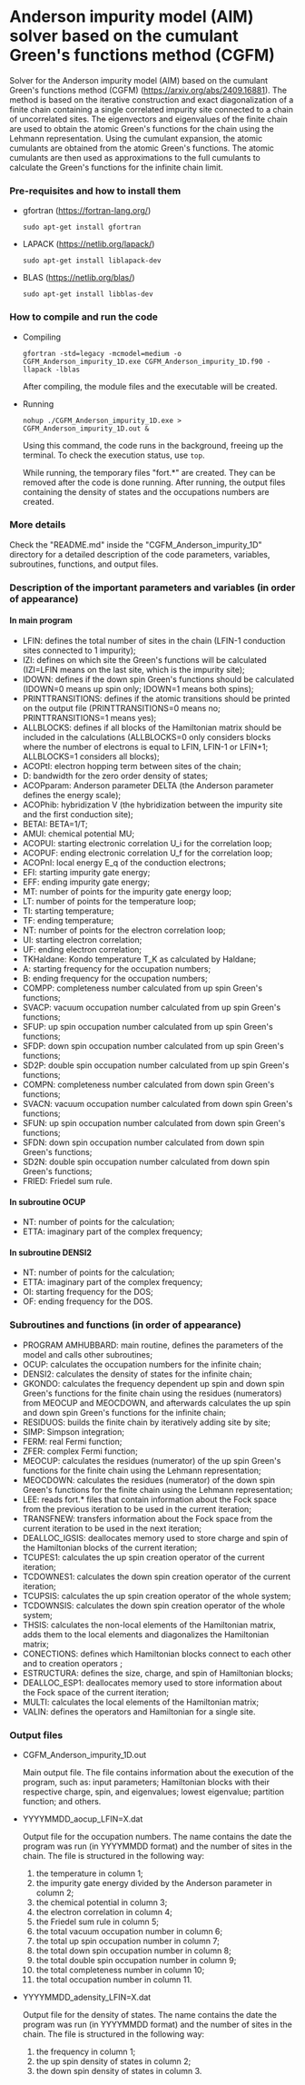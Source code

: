 
# Anderson impurity model (AIM) solver based on the cumulant Green's functions method (CGFM)

Solver for the Anderson impurity model (AIM) based on the cumulant Green's functions method (CGFM) (https://arxiv.org/abs/2409.16881).
The method is based on the iterative construction and exact diagonalization of a finite chain containing a single correlated impurity site connected to a chain of uncorrelated sites. The eigenvectors and eigenvalues of the finite chain are used to obtain the 
atomic Green's functions for the chain using the Lehmann representation. Using the cumulant expansion, the atomic cumulants are obtained from the atomic Green's functions. The atomic cumulants are then used as approximations to the full cumulants to calculate the Green's functions for 
the infinite chain limit.

### Pre-requisites and how to install them

- gfortran (https://fortran-lang.org/)

  `sudo apt-get install gfortran`
- LAPACK   (https://netlib.org/lapack/)

  `sudo apt-get install liblapack-dev`
- BLAS     (https://netlib.org/blas/)

  `sudo apt-get install libblas-dev `

### How to compile and run the code

- Compiling

  `gfortran -std=legacy -mcmodel=medium -o CGFM_Anderson_impurity_1D.exe CGFM_Anderson_impurity_1D.f90 -llapack -lblas`

  After compiling, the module files and the executable will be created.
  
- Running

  `nohup ./CGFM_Anderson_impurity_1D.exe > CGFM_Anderson_impurity_1D.out &`

  Using this command, the code runs in the background, freeing up the terminal. To check the execution status, use `top`.

  While running, the temporary files "fort.*" are created. They can be removed after the code is done running. After running, the output files containing the density of states and the occupations numbers are created.

### More details

Check the "README.md" inside the "CGFM_Anderson_impurity_1D" directory for a detailed description of the code parameters, variables, subroutines, functions, and output files.


### Description of the important parameters and variables (in order of appearance)
#### In main program
- LFIN:             defines the total number of sites in the chain (LFIN-1 conduction sites connected to 1 impurity);
- IZI:              defines on which site the Green's functions will be calculated (IZI=LFIN means on the last site, which is the impurity site);
- IDOWN:            defines if the down spin Green's functions should be calculated (IDOWN=0 means up spin only; IDOWN=1 means both spins);
- PRINTTRANSITIONS: defines if the atomic transitions should be printed on the output file (PRINTTRANSITIONS=0 means no; PRINTTRANSITIONS=1 means yes);
- ALLBLOCKS:        defines if all blocks of the Hamiltonian matrix should be included in the calculations (ALLBLOCKS=0 only considers blocks where the number of electrons is equal to LFIN, LFIN-1 or LFIN+1; ALLBLOCKS=1 considers all blocks);
- ACOPtI:           electron hopping term between sites of the chain;
- D:                bandwidth for the zero order density of states;
- ACOPparam:        Anderson parameter DELTA (the Anderson parameter defines the energy scale);
- ACOPhib:          hybridization V (the hybridization between the impurity site and the first conduction site);
- BETAI:            BETA=1/T;
- AMUI:             chemical potential MU;
- ACOPUI:           starting electronic correlation U_i for the correlation loop;
- ACOPUF:           ending electronic correlation U_f for the correlation loop;
- ACOPnI:           local energy E_q of the conduction electrons;
- EFI:              starting impurity gate energy;
- EFF:              ending impurity gate energy;
- MT:               number of points for the impurity gate energy loop;
- LT:               number of points for the temperature loop;
- TI:               starting temperature;
- TF:               ending temperature;
- NT:               number of points for the electron correlation loop;
- UI:               starting electron correlation;
- UF:               ending electron correlation;
- TKHaldane:        Kondo temperature T_K as calculated by Haldane;
- A:                starting frequency for the occupation numbers;
- B:                ending frequency for the occupation numbers;
- COMPP:            completeness number calculated from up spin Green's functions;
- SVACP:            vacuum occupation number calculated from up spin Green's functions;
- SFUP:             up spin occupation number calculated from up spin Green's functions;
- SFDP:             down spin occupation number calculated from up spin Green's functions;
- SD2P:             double spin occupation number calculated from up spin Green's functions;
- COMPN:            completeness number calculated from down spin Green's functions;
- SVACN:            vacuum occupation number calculated from down spin Green's functions;
- SFUN:             up spin occupation number calculated from down spin Green's functions;
- SFDN:             down spin occupation number calculated from down spin Green's functions;
- SD2N:             double spin occupation number calculated from down spin Green's functions;
- FRIED:            Friedel sum rule.
#### In subroutine OCUP
- NT:               number of points for the calculation;
- ETTA:             imaginary part of the complex frequency;
#### In subroutine DENSI2
- NT:               number of points for the calculation;
- ETTA:             imaginary part of the complex frequency;
- OI:               starting frequency for the DOS;
- OF:               ending frequency for the DOS.

### Subroutines and functions (in order of appearance)
- PROGRAM AMHUBBARD: main routine, defines the parameters of the model and calls other subroutines;
- OCUP:              calculates the occupation numbers for the infinite chain;
- DENSI2:            calculates the density of states for the infinite chain;
- GKONDO:            calculates the frequency dependent up spin and down spin Green's functions for the finite chain using the residues (numerators) from MEOCUP and MEOCDOWN, and afterwards calculates the up spin and down spin Green's functions for the infinite chain;
- RESIDUOS:          builds the finite chain by iteratively adding site by site;
- SIMP:              Simpson integration;
- FERM:              real Fermi function;
- ZFER:              complex Fermi function;
- MEOCUP:            calculates the residues (numerator) of the up spin Green's functions for the finite chain using the Lehmann representation;
- MEOCDOWN:          calculates the residues (numerator) of the down spin Green's functions for the finite chain using the Lehmann representation;
- LEE:               reads fort.* files that contain information about the Fock space from the previous iteration to be used in the current iteration;
- TRANSFNEW:         transfers information about the Fock space from the current iteration to be used in the next iteration;
- DEALLOC_IGSIS:     deallocates memory used to store charge and spin of the Hamiltonian blocks of the current iteration;
- TCUPES1:           calculates the up spin creation operator of the current iteration;
- TCDOWNES1:         calculates the down spin creation operator of the current iteration;
- TCUPSIS:           calculates the up spin creation operator of the whole system;
- TCDOWNSIS:         calculates the down spin creation operator of the whole system;
- THSIS:             calculates the non-local elements of the Hamiltonian matrix, adds them to the local elements and diagonalizes the Hamiltonian matrix;
- CONECTIONS:        defines which Hamiltonian blocks connect to each other and to creation operators ;
- ESTRUCTURA:        defines the size, charge, and spin of Hamiltonian blocks;
- DEALLOC_ESP1:      deallocates memory used to store information about the Fock space of the current iteration;
- MULTI:             calculates the local elements of the Hamiltonian matrix;
- VALIN:             defines the operators and Hamiltonian for a single site.

### Output files

- CGFM_Anderson_impurity_1D.out

    Main output file. The file contains information about the execution of the program, such as: input parameters; Hamiltonian blocks with their respective charge, spin, and eigenvalues; lowest eigenvalue; partition function; and others.
  
- YYYYMMDD_aocup_LFIN=X.dat
  
    Output file for the occupation numbers. The name contains the date the program was run (in YYYYMMDD format) and the number of sites in the chain. The file is structured in the following way:

  1. the temperature in column 1;
  2. the impurity gate energy divided by the Anderson parameter in column 2;
  3. the chemical potential in column 3;
  4. the electron correlation in column 4;  
  5. the Friedel sum rule in column 5;  
  6. the total vacuum occupation number in column 6;  
  7. the total up spin occupation number in column 7;  
  8. the total down spin occupation number in column 8;  
  9. the total double spin occupation number in column 9;  
  10. the total completeness number in column 10;
  11. the total occupation number in column 11.

- YYYYMMDD_adensity_LFIN=X.dat

    Output file for the density of states. The name contains the date the program was run (in YYYYMMDD format) and the number of sites in the chain. The file is structured in the following way:

  1. the frequency in column 1;
  2. the up spin density of states in column 2;
  3. the down spin density of states in column 3.
